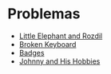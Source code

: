 # Problemas
- [Little Elephant and Rozdil](https://codeforces.com/problemset/problem/205/A)
- [Broken Keyboard](https://codeforces.com/problemset/problem/1251/A)
- [Badges](https://codeforces.com/problemset/problem/1214/B)
- [Johnny and His Hobbies](https://codeforces.com/problemset/problem/1362/B)
